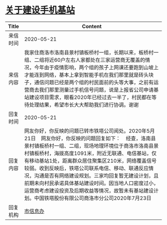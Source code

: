 # <a href="http://www.shangluo.gov.cn/zmhd/ldxxxx.jsp?urltype=leadermail.LeaderMailContentUrl&wbtreeid=1112&leadermailid=5883">关于建设手机基站</a>
| Title |                                                                                                                                         Content                                                                                                                                         |
|:-----:|-----------------------------------------------------------------------------------------------------------------------------------------------------------------------------------------------------------------------------------------------------------------------------------------|
| 来信时间  | 2020-05-21                                                                                                                                                                                                                                                                              |
| 来信内容  | 我家住商洛市洛南县景村镇板桥村一组，长期以来，板桥村一组、二组将近60户左右人家都处在三家运营商无覆盖的情况，今年由于疫情影响，两个组的孩子上网课还要跑到山坡上才能连到网络，基本上拿到智能手机在我们那里就是砖头块子，通信问题已经是两个组的村民面前的头等大事，之前有运营商去我们那里测量过手机信号问题，说是上报省公司申请基站建设项目需求，眼看2020年已经过去一半了，村民都在等待处理结果，希望市长大大帮助我们进行协调。谢谢                                                                     |
| 回复时间  | 2020-05-21                                                                                                                                                                                                                                                                              |
| 回复内容  | 网友你好，你反映的问题已转市铁塔公司阅处。2020年5月21日    网友你好，你反映的问题回复如下：    经查，洛南县景村镇板桥村一组、二组，现场地理环境位于商洛市洛南县景村镇板桥村，海拨高度1091米，附近无联通、电信基站，仅有移动基站1处，距离群众居住聚集区210米，网络覆盖信号较弱。收到反映后，铁塔公司联系电信、移动、联通反应情况，沟通是否有网络建设规划。三家均回复暂无建设计划，且前期未向村民承诺具体基站建设时间。因当地人口密度过小，运营商考虑建设投资及后期收益等情况，故暂未有基站建设计划。中国铁塔股份有限公司商洛市分公司2020年7月23日 |
| 回复机构  | <a href="../../categories/agencies/市信息办.md">市信息办</a>                                                                                                                                                                                                                                      |